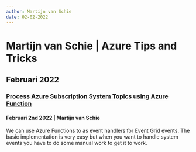 ```yaml
---
author: Martijn van Schie
date: 02-02-2022
---
```


# Martijn van Schie | Azure Tips and Tricks

## Februari 2022

### [Process Azure Subscription System Topics using Azure Function](/posts/2202-02-02-process-azure-subscription-system-topics-using-azure-function.md)

#### Februari 2nd 2022 | Martijn van Schie

We can use Azure Functions to as event handlers for Event Grid events. The basic implementation is very easy but when you want to handle system events you have to do some manual work to get it to work.
